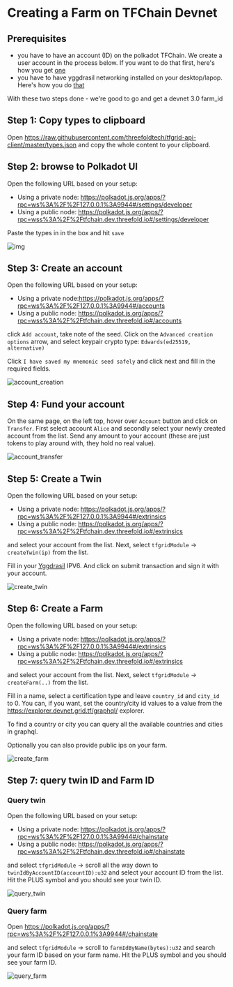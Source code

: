 # Creating a Farm on TFChain Devnet

## Prerequisites

- you have to have an account (ID) on the polkadot TFChain.  We create a user account in the process below.  If you want to do that first, here's how you get [one](create_account.md)
- you have to have yggdrasil networking installed on your desktop/lapop.  Here's how you do [that](https://yggdrasil-network.github.io/installation.html)

With these two steps done - we're good to go and get a devnet 3.0 farm_id

## Step 1: Copy types to clipboard

Open https://raw.githubusercontent.com/threefoldtech/tfgrid-api-client/master/types.json and copy the whole content to your clipboard.

## Step 2: browse to Polkadot UI

Open the following URL based on your setup:

- Using a private node: https://polkadot.js.org/apps/?rpc=ws%3A%2F%2F127.0.0.1%3A9944#/settings/developer
- Using a public node: https://polkadot.js.org/apps/?rpc=wss%3A%2F%2Ftfchain.dev.threefold.io#/settings/developer

Paste the types in in the box and hit `save`

![img](./assets/copy_types_1.png)

## Step 3: Create an account

Open the following URL based on your setup:

- Using a private node:https://polkadot.js.org/apps/?rpc=ws%3A%2F%2F127.0.0.1%3A9944#/accounts
- Using a public node: https://polkadot.js.org/apps/?rpc=wss%3A%2F%2Ftfchain.dev.threefold.io#/accounts

click `Add account`, take note of the seed. Click on the `Advanced creation options` arrow, and select keypair crypto type: `Edwards(ed25519, alternative)`

Click `I have saved my mnemonic seed safely` and click next and fill in the required fields.

![account_creation](./assets/account_create_1.png)

## Step 4: Fund your account

On the same page, on the left top, hover over `Account` button and click on `Transfer`. First select account `Alice` and secondly select your newly created account from the list. Send any amount to your account (these are just tokens to play around with, they hold no real value).

![account_transfer](./assets/account_transfer_1.png)

## Step 5: Create a Twin

Open the following URL based on your setup:

- Using a private node: https://polkadot.js.org/apps/?rpc=ws%3A%2F%2F127.0.0.1%3A9944#/extrinsics
- Using a public node: https://polkadot.js.org/apps/?rpc=wss%3A%2F%2Ftfchain.dev.threefold.io#/extrinsics

and select your account from the list. Next, select `tfgridModule` -> `createTwin(ip)` from the list.

Fill in your [Yggdrasil](https://github.com/yggdrasil-network/yggdrasil-go) IPV6. And click on submit transaction and sign it with your account.

![create_twin](./assets/create_twin_1.png)

## Step 6: Create a Farm

Open the following URL based on your setup:

- Using a private node: https://polkadot.js.org/apps/?rpc=ws%3A%2F%2F127.0.0.1%3A9944#/extrinsics
- Using a public node: https://polkadot.js.org/apps/?rpc=wss%3A%2F%2Ftfchain.dev.threefold.io#/extrinsics

and select your account from the list. Next, select `tfgridModule` -> `createFarm(..)` from the list.

Fill in a name, select a certification type and leave `country_id` and `city_id` to 0. You can, if you want, set the country/city id values to a value from the https://explorer.devnet.grid.tf/graphql/ explorer. 

To find a country or city you can query all the available countries and cities in graphql.

Optionally you can also provide public ips on your farm.

![create_farm](./assets/create_farm_1.png)

## Step 7: query twin ID and Farm ID

### Query twin

Open the following URL based on your setup:

- Using a private node: https://polkadot.js.org/apps/?rpc=ws%3A%2F%2F127.0.0.1%3A9944#/chainstate 
- Using a public node: https://polkadot.js.org/apps/?rpc=wss%3A%2F%2Ftfchain.dev.threefold.io#/chainstate

and select `tfgridModule` -> scroll all the way down to `twinIdByAccountID(accountID):u32` and select your account ID from the list. Hit the PLUS symbol and you should see your twin ID.

![query_twin](./assets/query_twin_1.png)

### Query farm

Open https://polkadot.js.org/apps/?rpc=ws%3A%2F%2F127.0.0.1%3A9944#/chainstate 

and select `tfgridModule` -> scroll to `farmIdByName(bytes):u32` and search your farm ID based on your farm name. Hit the PLUS symbol and you should see your farm ID.

![query_farm](./assets/query_farm_1.png)
